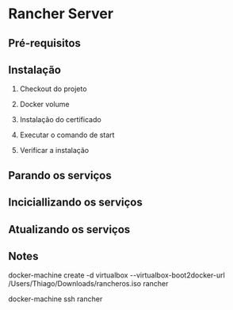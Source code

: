 # Rancher Server

## Pré-requisitos

## Instalação

1. Checkout do projeto

2. Docker volume

2. Instalação do certificado

2. Executar o comando de start

3. Verificar a instalação

## Parando os serviços

## Inciciallizando os serviços

## Atualizando os serviços

## Notes

docker-machine create -d virtualbox --virtualbox-boot2docker-url /Users/Thiago/Downloads/rancheros.iso rancher

docker-machine ssh rancher
